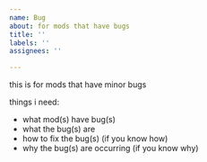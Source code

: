 ```yaml
---
name: Bug
about: for mods that have bugs
title: ''
labels: ''
assignees: ''

---
```


this is for mods that have minor bugs

things i need:
- what mod(s) have bug(s)
- what the bug(s) are
- how to fix the bug(s) (if you know how)
- why the bug(s) are occurring (if you know why)
